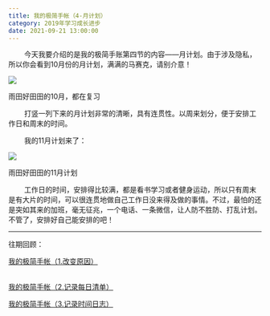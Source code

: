 ```yaml
---
title: 我的极简手帐（4-月计划）
category: 2019年学习成长进步
date: 2021-09-21 13:00:00
---
```


        今天我要介绍的是我的极简手账第四节的内容——月计划。由于涉及隐私，所以你会看到10月份的月计划，满满的马赛克，请别介意！

![](https://markdown-1301532546.cos.ap-guangzhou.myqcloud.com/peipei_blog/20210921150109.jpeg)  

雨田好田田的10月，都在复习

        打竖一列下来的月计划非常的清晰，具有连贯性。以周来划分，便于安排工作日和周末的时间。

        我的11月计划来了：

![](https://markdown-1301532546.cos.ap-guangzhou.myqcloud.com/peipei_blog/20210921150112.jpeg)  

雨田好田田的11月计划

        工作日的时间，安排得比较满，都是看书学习或者健身运动，所以只有周末是有大片的时间，可以很连贯地做自己工作日没来得及做的事情。不过，最怕的还是突如其来的加班，毫无征兆，一个电话、一条微信，让人防不胜防、打乱计划。不管了，安排好自己能安排的吧！

  

---

往期回顾：

[我的极简手帐（1.改变原因）](https://www.jianshu.com/p/14621532714c)

[  
](https://www.jianshu.com/p/14621532714c)[我的极简手帐（2.记录每日清单）](https://www.jianshu.com/p/130132c4c28f)

[我的极简手帐（3.记录时间日志）](https://www.jianshu.com/p/633fe0f2bf20)